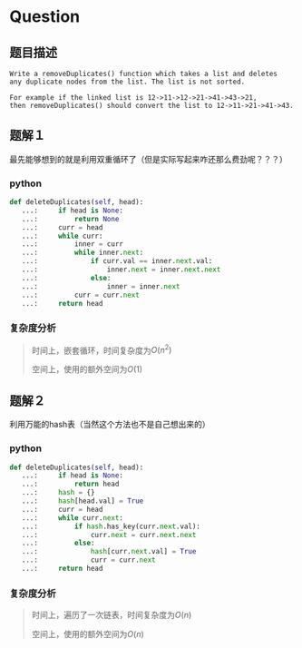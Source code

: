 

# Question

## 题目描述

```
Write a removeDuplicates() function which takes a list and deletes
any duplicate nodes from the list. The list is not sorted.

For example if the linked list is 12->11->12->21->41->43->21,
then removeDuplicates() should convert the list to 12->11->21->41->43.
```

## 题解１

最先能够想到的就是利用双重循环了（但是实际写起来咋还那么费劲呢？？？）

### python

```python
def deleteDuplicates(self, head):
   ...:     if head is None:
   ...:         return None
   ...:     curr = head
   ...:     while curr:
   ...:         inner = curr
   ...:         while inner.next:
   ...:             if curr.val == inner.next.val:
   ...:                 inner.next = inner.next.next
   ...:             else:
   ...:                 inner = inner.next
   ...:         curr = curr.next
   ...:     return head


```

### 复杂度分析

> 时间上，嵌套循环，时间复杂度为$O(n^2)$
>
> 空间上，使用的额外空间为$O(1)$

## 题解２

利用万能的hash表（当然这个方法也不是自己想出来的）

### python

```python
def deleteDuplicates(self, head):
   ...:     if head is None:
   ...:         return head
   ...:     hash = {}
   ...:     hash[head.val] = True
   ...:     curr = head
   ...:     while curr.next:
   ...:         if hash.has_key(curr.next.val):
   ...:             curr.next = curr.next.next
   ...:         else:
   ...:             hash[curr.next.val] = True
   ...:             curr = curr.next
   ...:     return head

```

### 复杂度分析

> 时间上，遍历了一次链表，时间复杂度为$O(n)$
>
> 空间上，使用的额外空间为$O(n)$